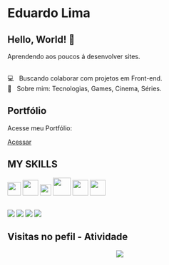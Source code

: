 
# Eduardo Lima

## Hello, World! 🚀
Aprendendo aos poucos á desenvolver sites.
<br />

 <br/> 💻  &nbsp; Buscando colaborar com projetos em Front-end.
 <br/> 💬  &nbsp; Sobre mim: Tecnologias, Games, Cinema, Séries.

## Portfólio

Acesse meu Portfólio:

<a href="https://itseduardolima.github.io./portfolio/index.html">Acessar</a>


## MY SKILLS
 
<div>

<img width="30px" src="https://cdn.jsdelivr.net/gh/devicons/devicon/icons/javascript/javascript-original.svg" />
<img width="35px" src="https://upload.wikimedia.org/wikipedia/commons/thumb/6/61/HTML5_logo_and_wordmark.svg/640px-HTML5_logo_and_wordmark.svg.png" />
<img width="25px" src="https://upload.wikimedia.org/wikipedia/commons/thumb/d/d5/CSS3_logo_and_wordmark.svg/726px-CSS3_logo_and_wordmark.svg.png" />
<img width="40px" src="https://upload.wikimedia.org/wikipedia/commons/thumb/b/b2/Bootstrap_logo.svg/1280px-Bootstrap_logo.svg.png" />
<img width="35px" src="https://upload.wikimedia.org/wikipedia/commons/thumb/a/a7/React-icon.svg/2300px-React-icon.svg.png" />
<img width="35px" src="https://upload.wikimedia.org/wikipedia/commons/thumb/3/3f/Git_icon.svg/2048px-Git_icon.svg.png" />

</div>
 
##

<div>
 <a href="https://api.whatsapp.com/send?phone=5592991887687&text=Ol%C3%A1!"><img src="https://img.shields.io/badge/WhatsApp-25D366?style=for-the-badge&logo=whatsapp&logoColor=white" /></a>
 <a href="https://www.instagram.com/itseduardolima"><img src="https://img.shields.io/badge/Instagram-E4405F?style=for-the-badge&logo=instagram&logoColor=white" /></a>
 <a href="eduardolima2417@gmail.com"><img src="https://img.shields.io/badge/Gmail-D14836?style=for-the-badge&logo=gmail&logoColor=white" /></a>
 <a href="https://www.linkedin.com/in/eduardolima07/"><img src="https://img.shields.io/badge/LinkedIn-0077B5?style=for-the-badge&logo=linkedin&logoColor=white" /></a>
</div>

## Visitas no pefil - Atividade
<div>
<!-- visitors count  -->

<p align="center" >   
  <img src="https://profile-counter.glitch.me/eduardolins/count.svg" />  
</p>

</div>
